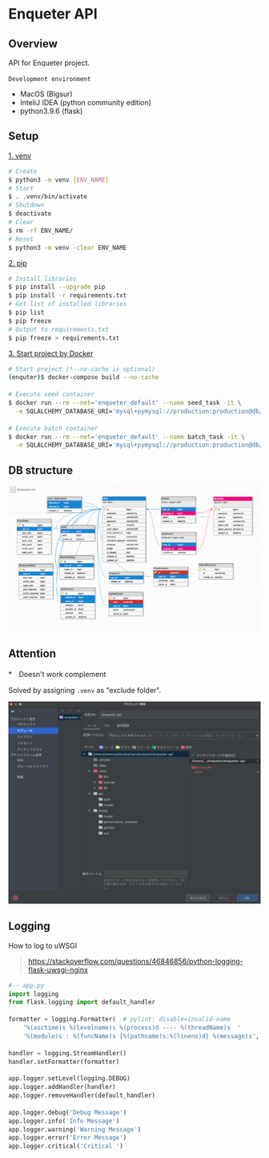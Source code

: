 # Enqueter API

## Overview
API for Enqueter project.

`Development environment`
* MacOS (Bigsur)
* InteliJ IDEA (python community edition)
* python3.9.6 (flask)

## Setup
<u>1. venv</u>
```bash
# Create
$ python3 -m venv [ENV_NAME]
# Start
$ . .venv/bin/activate
# Shutdown
$ deactivate
# Clear
$ rm -rf ENV_NAME/
# Reset
$ python3 -m venv -clear ENV_NAME
```

<u>2. pip</u>
```bash
# Install libraries
$ pip install --upgrade pip
$ pip install -r requirements.txt
# Get list of installed libraries
$ pip list
$ pip freeze
# Output to requirements.txt
$ pip freeze > requirements.txt
```
<u>3. Start project by Docker</u>
```bash
# Start project (*--no-cache is optional)
(enquter)$ docker-compose build --no-cache

# Execute seed container 
$ docker run --rm --net='enqueter_default' --name seed_task -it \
  -e SQLALCHEMY_DATABASE_URI='mysql+pymysql://production:production@db/production?charset=utf8mb4' enqueter_api sh shell/seed.sh

# Execute batch container
$ docker run --rm --net='enqueter_default' --name batch_task -it \
  -e SQLALCHEMY_DATABASE_URI='mysql+pymysql://production:production@db/production?charset=utf8mb4' enqueter_api sh shell/batch.sh
```

## DB structure
![image](images/db-structure.png)


## Attention
*　Doesn't work complement

Solved by assigning `.venv` as "exclude folder".

![image](images/import-problem.png)

## Logging

How to log to uWSGI

> https://stackoverflow.com/questions/46846856/python-logging-flask-uwsgi-nginx

```python
#-- app.py
import logging
from flask.logging import default_handler

formatter = logging.Formatter(  # pylint: disable=invalid-name
    '%(asctime)s %(levelname)s %(process)d ---- %(threadName)s  '
    '%(module)s : %(funcName)s {%(pathname)s:%(lineno)d} %(message)s','%Y-%m-%dT%H:%M:%SZ')

handler = logging.StreamHandler()
handler.setFormatter(formatter)

app.logger.setLevel(logging.DEBUG)
app.logger.addHandler(handler)
app.logger.removeHandler(default_handler)

app.logger.debug('Debug Message')
app.logger.info('Info Message')
app.logger.warning('Warning Message')
app.logger.error('Error Message')
app.logger.critical('Critical ')
```